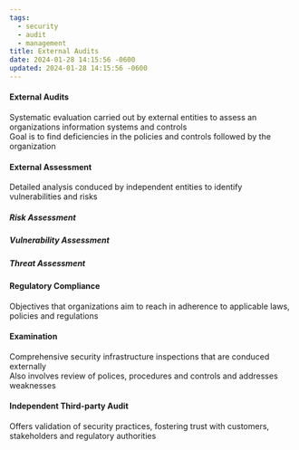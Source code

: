 ```yaml
---
tags:
  - security
  - audit
  - management
title: External Audits
date: 2024-01-28 14:15:56 -0600
updated: 2024-01-28 14:15:56 -0600
---
```


#### External Audits
Systematic evaluation carried out by external entities to assess an organizations information systems and controls  
Goal is to find deficiencies in the policies and controls followed by the organization

#### External Assessment
Detailed analysis conduced by independent entities to identify vulnerabilities and risks

##### Risk Assessment

##### Vulnerability Assessment

##### Threat Assessment

#### Regulatory Compliance
Objectives that organizations aim to reach in adherence to applicable laws, policies and regulations

#### Examination
Comprehensive security infrastructure inspections that are conduced externally  
Also involves review of polices, procedures and controls and addresses weaknesses

#### Independent Third-party Audit
Offers validation of security practices, fostering trust with customers, stakeholders and regulatory authorities

